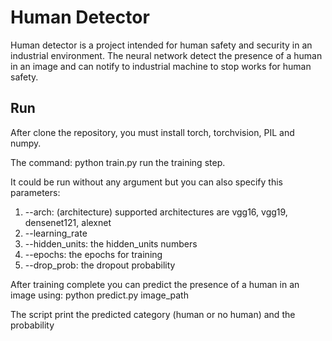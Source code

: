 # Human Detector

Human detector is a project intended for human safety and security in an industrial environment.
The neural network detect the presence of a human in an image and can notify to industrial machine to stop works for human safety.

## Run

After clone the repository, you must install torch, torchvision, PIL and numpy.

The command: python train.py run the training step.

It could be run without any argument but you can also specify this parameters:
1. --arch: (architecture) supported architectures are vgg16, vgg19, densenet121, alexnet
2. --learning_rate
3. --hidden_units: the hidden_units numbers
4. --epochs: the epochs for training
5. --drop_prob: the dropout probability

After training complete you can predict the presence of a human in an image using:
python predict.py image_path

The script print the predicted category (human or no human) and the probability

